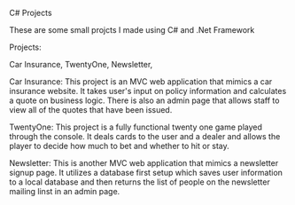 C# Projects

These are some small projcts I made using C# and .Net Framework

Projects:

Car Insurance,
TwentyOne,
Newsletter,

Car Insurance:
This project is an MVC web application that mimics a car insurance website.  It takes user's input 
on policy information and calculates a quote on business logic.  There is also an admin page that 
allows staff to view all of the quotes that have been issued.

TwentyOne:
This project is a fully functional twenty one game played through the console.  It deals cards to
the user and a dealer and allows the player to decide how much to bet and whether to hit or stay.

Newsletter:
This is another MVC web application that mimics a newsletter signup page.  It utilizes a database
first setup which saves user information to a local database and then returns the list of people
on the newsletter mailing linst in an admin page.

